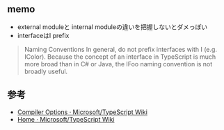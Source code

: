 ## memo

- external moduleと internal moduleの違いを把握しないとダメっぽい
- interfaceはI prefix

> Naming Conventions
> In general, do not prefix interfaces with I (e.g. IColor). Because the concept of an interface in TypeScript is much more broad than in C# or Java, the IFoo naming convention is not broadly useful.

## 参考

- [Compiler Options · Microsoft/TypeScript Wiki](https://github.com/Microsoft/TypeScript/wiki/Compiler-Options)
- [Home · Microsoft/TypeScript Wiki](https://github.com/Microsoft/TypeScript/wiki)
